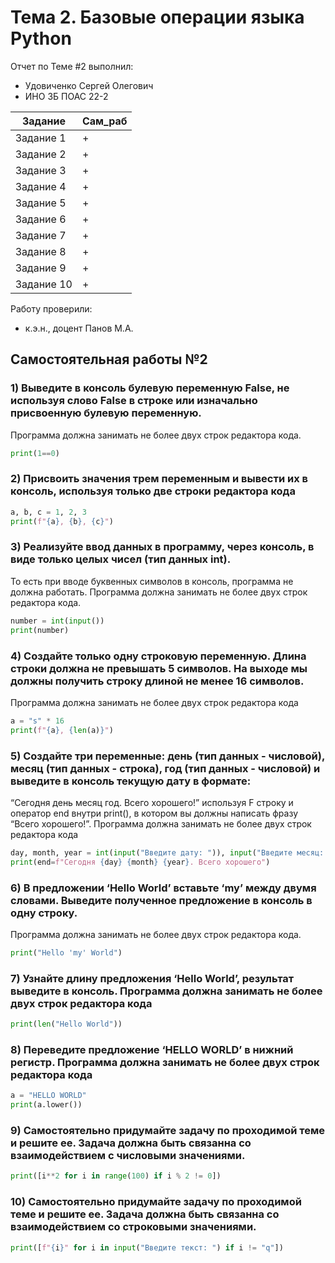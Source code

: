 # Тема 2. Базовые операции языка Python
Отчет по Теме #2 выполнил:
- Удовиченко Сергей Олегович
- ИНО ЗБ ПОАС 22-2

| Задание | Сам_раб |
| ------ | ------ |
| Задание 1 | + |
| Задание 2 | + |
| Задание 3 | + |
| Задание 4 | + |
| Задание 5 | + |
| Задание 6 | + |
| Задание 7 | + |
| Задание 8 | + |
| Задание 9 | + |
| Задание 10 | + |

Работу проверили:
- к.э.н., доцент Панов М.А.
## Самостоятельная работы №2

### 1) Выведите в консоль булевую переменную False, не используя слово False в строке или изначально присвоенную булевую переменную.
Программа должна занимать не более двух строк редактора кода.

```python
print(1==0)
```

### 2) Присвоить значения трем переменным и вывести их в консоль, используя только две строки редактора кода

```python
a, b, c = 1, 2, 3
print(f"{a}, {b}, {c}")
```

### 3) Реализуйте ввод данных в программу, через консоль, в виде только целых чисел (тип данных int). 
То есть при вводе буквенных символов в консоль, программа не должна работать. Программа должна занимать не более двух строк редактора кода.

```python
number = int(input())
print(number)
```

### 4) Создайте только одну строковую переменную. Длина строки должна не превышать 5 символов. На выходе мы должны получить строку длиной не менее 16 символов. 
Программа должна занимать не более двух строк редактора кода

```python
a = "s" * 16
print(f"{a}, {len(a)}")
```

### 5) Создайте три переменные: день (тип данных - числовой), месяц (тип данных - строка), год (тип данных - числовой) и выведите в консоль текущую дату в формате: 
“Сегодня день месяц год. Всего хорошего!” используя F строку и оператор end внутри print(), в котором вы должны написать фразу “Всего хорошего!”. 
Программа должна занимать не более двух строк редактора кода

```python
day, month, year = int(input("Введите дату: ")), input("Введите месяц: "), int(input("Введите год: "))
print(end=f"Сегодня {day} {month} {year}. Всего хорошего")
```

### 6) В предложении ‘Hello World’ вставьте ‘my’ между двумя словами. Выведите полученное предложение в консоль в одну строку. 
Программа должна занимать не более двух строк редактора кода.

```python
print("Hello 'my' World")
```

### 7) Узнайте длину предложения ‘Hello World’, результат выведите в консоль. Программа должна занимать не более двух строк редактора кода

```python
print(len("Hello World"))
```

### 8) Переведите предложение ‘HELLO WORLD’ в нижний регистр. Программа должна занимать не более двух строк редактора кода

```python
a = "HELLO WORLD"
print(a.lower())
```

### 9) Самостоятельно придумайте задачу по проходимой теме и решите ее. Задача должна быть связанна со взаимодействием с числовыми значениями.

```python
print([i**2 for i in range(100) if i % 2 != 0])
```

### 10) Самостоятельно придумайте задачу по проходимой теме и решите ее. Задача должна быть связанна со взаимодействием со строковыми значениями.

```python
print([f"{i}" for i in input("Введите текст: ") if i != "q"])
```
